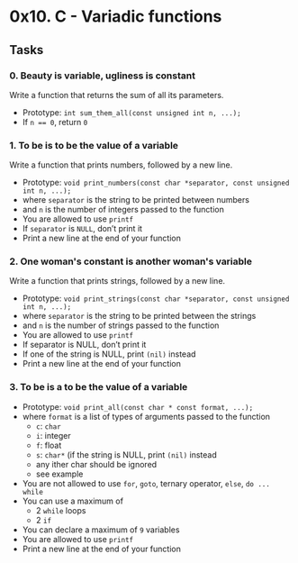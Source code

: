 # 0x10. C - Variadic functions
## Tasks
### 0. Beauty is variable, ugliness is constant
Write a function that returns the sum of all its parameters.
- Prototype: `int sum_them_all(const unsigned int n, ...);`
- If `n == 0`, return `0`

### 1. To be is to be the value of a variable
Write a function that prints numbers, followed by a new line.
- Prototype: `void print_numbers(const char *separator, const unsigned int n, ...);`
- where `separator` is the string to be printed between numbers
- and `n` is the number of integers passed to the function
- You are allowed to use `printf`
- If `separator` is `NULL`, don’t print it
- Print a new line at the end of your function

### 2. One woman's constant is another woman's variable
Write a function that prints strings, followed by a new line.
- Prototype: `void print_strings(const char *separator, const unsigned int n, ...);`
- where `separator` is the string to be printed between the strings
- and `n` is the number of strings passed to the function
- You are allowed to use `printf`
- If separator is NULL, don’t print it
- If one of the string is NULL, print `(nil)` instead
- Print a new line at the end of your function

### 3. To be is a to be the value of a variable
- Prototype: `void print_all(const char * const format, ...);`
- where `format` is a list of types of arguments passed to the function
	- `c`: `char`
	- `i`: integer
	- `f`: float
	- `s`: `char*` (if the string is NULL, print `(nil)` instead
	- any ither char should be ignored
	- see example
- You are not allowed to use `for`, `goto`, ternary operator, `else`, `do ... while`
- You can use a maximum of 
	- 2 `while` loops
	- 2 `if`
- You can declare a maximum of `9` variables
- You are allowed to use `printf`
- Print a new line at the end of your function
